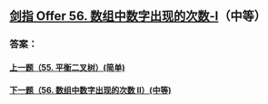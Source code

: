 ## [剑指 Offer 56. 数组中数字出现的次数-I](https://leetcode-cn.com/problems/merge-two-sorted-lists/)（中等）





### 答案：



#### [上一题（55. 平衡二叉树）(简单)](https://github.com/sdwwld/leetCode/blob/master/src/main/java/com/wld/java/offer/剑指Offer55-II.md)

#### [下一题（56. 数组中数字出现的次数 II）(中等)](https://github.com/sdwwld/leetCode/blob/master/src/main/java/com/wld/java/offer/剑指Offer56-II.md)